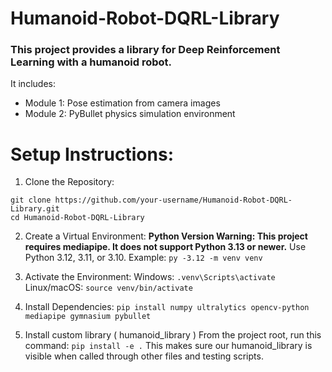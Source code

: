 # Humanoid-Robot-DQRL-Library

### This project provides a library for Deep Reinforcement Learning with a humanoid robot.

It includes:
- Module 1: Pose estimation from camera images
- Module 2: PyBullet physics simulation environment

# Setup Instructions:

1) Clone the Repository:
```
git clone https://github.com/your-username/Humanoid-Robot-DQRL-Library.git
cd Humanoid-Robot-DQRL-Library
```

2) Create a Virtual Environment:
**Python Version Warning: This project requires mediapipe. It does not support Python 3.13 or newer.**
Use Python 3.12, 3.11, or 3.10.
Example: `py -3.12 -m venv venv`

3) Activate the Environment:
Windows: `.venv\Scripts\activate`
Linux/macOS: `source venv/bin/activate`

4) Install Dependencies:
`pip install numpy ultralytics opencv-python mediapipe gymnasium pybullet`

5) Install custom library ( humanoid_library )
From the project root, run this command:
`pip install -e .`
This makes sure our humanoid_library is visible when called through other files and testing scripts.